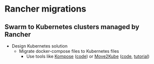 # Rancher migrations

## Swarm to Kubernetes clusters managed by Rancher

* Design Kubernetes solution
  * Migrate docker-compose files to Kubernetes files
    * Use tools like [Kompose](https://kompose.io/) ([code](https://github.com/kubernetes/kompose)) or [Move2Kube](https://move2kube.konveyor.io/) ([code](https://github.com/konveyor/move2kube), [tutorial](https://move2kube.konveyor.io/tutorials/migrating-from-docker-compose-to-kubernetes))

